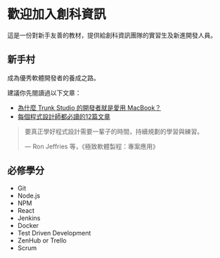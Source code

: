 # 歡迎加入創科資訊

這是一份對新手友善的教材，提供給創科資訊團隊的實習生及新進開發人員。

## 新手村

成為優秀軟體開發者的養成之路。

建議你先閱讀過以下文章：

* [為什麼 Trunk Studio 的開發者就是愛用 MacBook？](http://buzzorange.com/techorange/2015/03/03/why-programmers-love-mac/)
* [每個程式設計師都必讀的12篇文章](http://www.techroomage.com/2014/05/every-programmer-must-read-12-article.html)

> 要真正學好程式設計需要一輩子的時間，持續規劃的學習與練習。
>
> — Ron Jeffries 等，《極致軟體製程：專案應用》

## 必修學分

* Git
* Node.js
* NPM
* React
* Jenkins
* Docker
* Test Driven Development
* ZenHub or Trello
* Scrum
